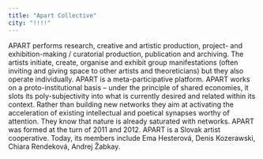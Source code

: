 ```yaml
---
title: "Apart Collective"
city: "!!!!"
---
```


APART performs research, creative and artistic production, project- and exhibition-making / curatorial production, publication and archiving. The artists initiate, create, organise and exhibit group manifestations (often inviting and giving space to other artists and theoreticians) but they also operate individually.
APART is a meta-participative platform. APART works on a proto-institutional basis – under the principle of shared economies, it slots its poly-subjectivity into what is currently desired and related within its context. Rather than building new networks they aim at activating the acceleration of existing intellectual and poetical synapses worthy of attention. They know that nature is already saturated with networks.
APART was formed at the turn of 2011 and 2012.
APART is a Slovak artist cooperative. Today, its members include Ema Hesterová, Denis Kozerawski, Chiara Rendeková, Andrej Žabkay.
